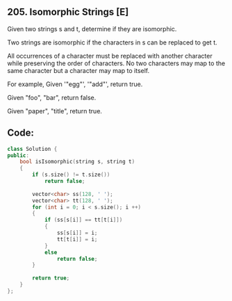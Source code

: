 ## 205. Isomorphic Strings [E]
Given two strings s and t, determine if they are isomorphic.

Two strings are isomorphic if the characters in s can be replaced to get t.

All occurrences of a character must be replaced with another character while preserving the order of characters. No two characters may map to the same character but a character may map to itself.

For example,
Given '"egg"', '"add"', return true.

Given "foo", "bar", return false.

Given "paper", "title", return true.

## Code:
```c++
class Solution {
public:
    bool isIsomorphic(string s, string t) 
    {
        if (s.size() != t.size())
            return false;
        
        vector<char> ss(128, ' ');
        vector<char> tt(128, ' ');
        for (int i = 0; i < s.size(); i ++)
        {
            if (ss[s[i]] == tt[t[i]])
            {
                ss[s[i]] = i;
                tt[t[i]] = i;
            }
            else
                return false;
        }
        
        return true;
    }
};
```
